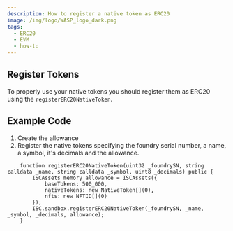 ```yaml
---
description: How to register a native token as ERC20
image: /img/logo/WASP_logo_dark.png
tags:
  - ERC20
  - EVM
  - how-to
---
```


## Register Tokens

To properly use your native tokens you should register them as ERC20 using the `registerERC20NativeToken`.

## Example Code

1. Create the allowance
2. Register the native tokens specifying the foundry serial number, a name, a symbol, it's decimals and the allowance.

```solidity
    function registerERC20NativeToken(uint32 _foundrySN, string calldata _name, string calldata _symbol, uint8 _decimals) public {
        ISCAssets memory allowance = ISCAssets({
            baseTokens: 500_000,
            nativeTokens: new NativeToken[](0),
            nfts: new NFTID[](0)
        });
        ISC.sandbox.registerERC20NativeToken(_foundrySN, _name, _symbol, _decimals, allowance);
    }
```
